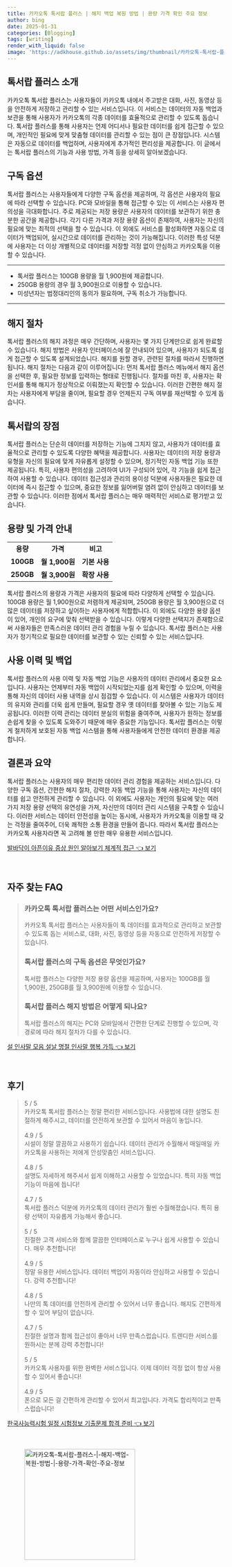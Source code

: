 ```yaml
---
title: 카카오톡 톡서랍 플러스 | 해지 백업 복원 방법 | 용량 가격 확인 주요 정보
author: bing
date: 2025-01-31
categories: [Blogging]
tags: [writing]
render_with_liquid: false
image: 'https://adkhouse.github.io/assets/img/thumbnail/카카오톡-톡서랍-플러스-|-해지-백업-복원-방법-|-용량-가격-확인-주요-정보.webp'
---
```



<h2 id='톡서랍 플러스 소개'>톡서랍 플러스 소개</h2>

<p>카카오톡 톡서랍 플러스는 사용자들이 카카오톡 내에서 주고받은 대화, 사진, 동영상 등을 안전하게 저장하고 관리할 수 있는 서비스입니다. 이 서비스는 데이터의 자동 백업과 보관을 통해 사용자가 카카오톡의 각종 데이터를 효율적으로 관리할 수 있도록 돕습니다. 톡서랍 플러스를 통해 사용자는 언제 어디서나 필요한 데이터를 쉽게 접근할 수 있으며, 개인적인 필요에 맞게 맞춤형 데이터를 관리할 수 있는 점이 큰 장점입니다. 시스템은 자동으로 데이터를 백업하며, 사용자에게 추가적인 편리성을 제공합니다. 이 글에서는 톡서랍 플러스의 기능과 사용 방법, 가격 등을 상세히 알아보겠습니다.</p>

<h2 id='구독 옵션'>구독 옵션</h2>

<p>톡서랍 플러스는 사용자들에게 다양한 구독 옵션을 제공하며, 각 옵션은 사용자의 필요에 따라 선택할 수 있습니다. PC와 모바일을 통해 접근할 수 있는 이 서비스는 사용자 편의성을 극대화합니다. 주로 제공되는 저장 용량은 사용자의 데이터를 보관하기 위한 충분한 공간을 제공합니다. 각기 다른 가격과 저장 용량 옵션이 존재하여, 사용자는 자신의 필요에 맞는 최적의 선택을 할 수 있습니다. 이 외에도 서비스를 활성화하면 자동으로 데이터가 백업되어, 실시간으로 데이터를 관리하는 것이 가능해집니다. 이러한 특성 덕분에 사용자는 더 이상 개별적으로 데이터를 저장할 걱정 없이 안심하고 카카오톡을 이용할 수 있습니다.</p>

<hr />

<ul>
    <li>톡서랍 플러스는 100GB 용량을 월 1,900원에 제공합니다.</li>
    <li>250GB 용량의 경우 월 3,900원으로 이용할 수 있습니다.</li>
    <li>미성년자는 법정대리인의 동의가 필요하며, 구독 취소가 가능합니다.</li>
</ul>

<hr />

<h2 id='해지 절차'>해지 절차</h2>

<p>톡서랍 플러스의 해지 과정은 매우 간단하며, 사용자는 몇 가지 단계만으로 쉽게 완료할 수 있습니다. 해지 방법은 사용자 인터페이스에 잘 안내되어 있으며, 사용자가 되도록 쉽게 접근할 수 있도록 설계되었습니다. 해지를 원할 경우, 관련된 절차를 따라서 진행하면 됩니다. 해지 절차는 다음과 같이 이루어집니다: 먼저 톡서랍 플러스 메뉴에서 해지 옵션을 선택한 후, 필요한 정보를 입력하는 형태로 진행됩니다. 절차를 마친 후, 사용자는 확인서를 통해 해지가 정상적으로 이뤄졌는지 확인할 수 있습니다. 이러한 간편한 해지 절차는 사용자에게 부담을 줄이며, 필요할 경우 언제든지 구독 여부를 재선택할 수 있게 돕습니다.</p>

<h2 id='톡서랍의 장점'>톡서랍의 장점</h2>

<p>톡서랍 플러스는 단순히 데이터를 저장하는 기능에 그치지 않고, 사용자가 데이터를 효율적으로 관리할 수 있도록 다양한 혜택을 제공합니다. 사용자는 데이터의 저장 용량과 유형을 자신의 필요에 맞게 자유롭게 설정할 수 있으며, 정기적인 자동 백업 기능 또한 제공됩니다. 특히, 사용자 편의성을 고려하여 UI가 구성되어 있어, 각 기능을 쉽게 접근하여 사용할 수 있습니다. 데이터 접근성과 관리의 용이성 덕분에 사용자들은 필요한 데이터에 즉시 접근할 수 있으며, 중요한 정보를 잃어버릴 염려 없이 안심하고 데이터를 보관할 수 있습니다. 이러한 점에서 톡서랍 플러스는 매우 매력적인 서비스로 평가받고 있습니다.</p>

<h2 id='용량 및 가격 안내'>용량 및 가격 안내</h2>

<table>
    <tr>
        <td style="text-align: center; height: 17px;"><b>용량</b></td>
        <td style="text-align: center; height: 17px;"><b>가격</b></td>
        <td style="text-align: center; height: 17px;"><b>비고</b></td>
    </tr>
    <tr>
        <td style="text-align: center; height: 17px;"><b>100GB</b></td>
        <td style="text-align: center; height: 17px;"><b>월 1,900원</b></td>
        <td style="text-align: center; height: 17px;"><b>기본 사용</b></td>
    </tr>
    <tr>
        <td style="text-align: center; height: 17px;"><b>250GB</b></td>
        <td style="text-align: center; height: 17px;"><b>월 3,900원</b></td>
        <td style="text-align: center; height: 17px;"><b>확장 사용</b></td>
    </tr>
</table>

<p>톡서랍 플러스의 용량과 가격은 사용자의 필요에 따라 다양하게 선택할 수 있습니다. 100GB 용량은 월 1,900원으로 저렴하게 제공되며, 250GB 용량은 월 3,900원으로 더 많은 데이터를 저장하고 싶어하는 사용자에게 적합합니다. 이 외에도 다양한 용량 옵션이 있어, 개인의 요구에 맞춰 선택받을 수 있습니다. 이렇게 다양한 선택지가 존재함으로써 사용자들은 만족스러운 데이터 관리 경험을 누릴 수 있습니다. 톡서랍 플러스는 사용자가 정기적으로 필요한 데이터를 보관할 수 있는 신뢰할 수 있는 서비스입니다.</p>

<h2 id='사용 이력 및 백업'>사용 이력 및 백업</h2>

<p>톡서랍 플러스의 사용 이력 및 자동 백업 기능은 사용자의 데이터 관리에서 중요한 요소입니다. 사용자는 언제부터 자동 백업이 시작되었는지를 쉽게 확인할 수 있으며, 이력을 통해 자신의 데이터 사용 내역을 상시 점검할 수 있습니다. 이 시스템은 사용자가 데이터의 유지와 관리를 더욱 쉽게 만들며, 필요할 경우 옛 데이터를 찾아볼 수 있는 기능도 제공됩니다. 이러한 이력 관리는 데이터 분실의 위험을 줄여주며, 사용자가 원하는 정보를 손쉽게 찾을 수 있도록 도와주기 때문에 매우 중요한 기능입니다. 톡서랍 플러스는 이렇게 철저하게 보호된 자동 백업 시스템을 통해 사용자들에게 안전한 데이터 환경을 제공합니다.</p>

<h2 id='결론과 요약'>결론과 요약</h2>

<p>톡서랍 플러스는 사용자의 매우 편리한 데이터 관리 경험을 제공하는 서비스입니다. 다양한 구독 옵션, 간편한 해지 절차, 강력한 자동 백업 기능을 통해 사용자는 자신의 데이터를 쉽고 안전하게 관리할 수 있습니다. 이 외에도 사용자는 개인의 필요에 맞는 여러 가지 저장 용량 선택의 유연성을 가져, 자신만의 데이터 관리 시스템을 구축할 수 있습니다. 이러한 서비스는 데이터 안전성을 높이는 동시에, 사용자가 카카오톡을 이용할 때 갖는 걱정을 줄여주어, 더욱 쾌적한 소통 환경을 만들어 줍니다. 따라서 톡서랍 플러스는 카카오톡 사용자라면 꼭 고려해 볼 만한 매우 유용한 서비스입니다.</p>


<p><a class="click-button" title="발바닥이 아픈이유 증상 원인 알아보기 체계적 접근" href="https://adkhouse.github.io/posts/%EB%B0%9C%EB%B0%94%EB%8B%A5%EC%9D%B4-%EC%95%84%ED%94%88%EC%9D%B4%EC%9C%A0-%EC%A6%9D%EC%83%81-%EC%9B%90%EC%9D%B8-%EC%95%8C%EC%95%84%EB%B3%B4%EA%B8%B0-%EC%B2%B4%EA%B3%84%EC%A0%81-%EC%A0%91%EA%B7%BC/" rel="dofollow">발바닥이 아픈이유 증상 원인 알아보기 체계적 접근 👈 보기</a></p><br>
<h2 id='자주_찾는_FAQ'>자주 찾는 FAQ</h2>
<div itemscope="" itemtype="https://schema.org/FAQPage"> 
<blockquote> 
<div itemscope="" itemprop="mainEntity" itemtype="https://schema.org/Question"> 
<h3 itemprop="name">카카오톡 톡서랍 플러스는 어떤 서비스인가요?</h3> 
<div itemscope="" itemprop="acceptedAnswer" itemtype="https://schema.org/Answer"> 
<span itemprop="text"> 
<p>카카오톡 톡서랍 플러스는 사용자들이 톡 데이터를 효과적으로 관리하고 보관할 수 있도록 돕는 서비스로, 대화, 사진, 동영상 등을 자동으로 안전하게 저장할 수 있습니다.</p> 
</span> 
</div> 
</div> 
<div itemscope="" itemprop="mainEntity" itemtype="https://schema.org/Question"> 
<h3 itemprop="name">톡서랍 플러스의 구독 옵션은 무엇인가요?</h3> 
<div itemscope="" itemprop="acceptedAnswer" itemtype="https://schema.org/Answer"> 
<span itemprop="text"> 
<p>톡서랍 플러스는 다양한 저장 용량 옵션을 제공하며, 사용자는 100GB를 월 1,900원, 250GB를 월 3,900원에 이용할 수 있습니다.</p> 
</span> 
</div> 
</div> 
<div itemscope="" itemprop="mainEntity" itemtype="https://schema.org/Question"> 
<h3 itemprop="name">톡서랍 플러스 해지 방법은 어떻게 되나요?</h3> 
<div itemscope="" itemprop="acceptedAnswer" itemtype="https://schema.org/Answer"> 
<span itemprop="text"> 
<p>톡서랍 플러스의 해지는 PC와 모바일에서 간편한 단계로 진행할 수 있으며, 각 경로에 따라 해지 절차가 다를 수 있습니다.</p> 
</span> 
</div> 
</div> 
</blockquote> 
</div>
<p><a class="click-button" title="설 인사말 모음 설날 명절 인사말 행복 가득" href="https://adkhouse.github.io/posts/%EC%84%A4-%EC%9D%B8%EC%82%AC%EB%A7%90-%EB%AA%A8%EC%9D%8C-%EC%84%A4%EB%82%A0-%EB%AA%85%EC%A0%88-%EC%9D%B8%EC%82%AC%EB%A7%90-%ED%96%89%EB%B3%B5-%EA%B0%80%EB%93%9D/" rel="dofollow">설 인사말 모음 설날 명절 인사말 행복 가득 👈 보기</a></p><br>
<h2 id='후기'>후기</h2>
<div itemscope itemtype="https://schema.org/Product">
  <blockquote>
  <div itemprop="review" itemscope itemtype="https://schema.org/Review">
      <div itemprop="reviewRating" itemscope itemtype="https://schema.org/Rating"> <span itemprop="ratingValue">5</span> / <span itemprop="bestRating">5</span> </div>
      <span itemprop="reviewBody">카카오톡 톡서랍 플러스는 정말 편리한 서비스입니다. 사용법에 대한 설명도 친절하게 해주시고, 데이터를 안전하게 보관할 수 있어서 마음이 놓입니다.</span>
  </div>
  <br>
  <div itemprop="review" itemscope itemtype="https://schema.org/Review">
      <div itemprop="reviewRating" itemscope itemtype="https://schema.org/Rating"> <span itemprop="ratingValue">4.9</span> / <span itemprop="bestRating">5</span> </div>
      <span itemprop="reviewBody">시설이 정말 깔끔하고 사용하기 쉽습니다. 데이터 관리가 수월해서 매일매일 카카오톡을 사용하는 저에게 안성맞춤인 서비스입니다.</span>
  </div>
  <br>
  <div itemprop="review" itemscope itemtype="https://schema.org/Review">
      <div itemprop="reviewRating" itemscope itemtype="https://schema.org/Rating"> <span itemprop="ratingValue">4.8</span> / <span itemprop="bestRating">5</span> </div>
      <span itemprop="reviewBody">설명도 자세하게 해주셔서 쉽게 이해하고 사용할 수 있었습니다. 특히 자동 백업 기능이 마음에 듭니다!</span>
  </div>
  <br>
  <div itemprop="review" itemscope itemtype="https://schema.org/Review">
      <div itemprop="reviewRating" itemscope itemtype="https://schema.org/Rating"> <span itemprop="ratingValue">4.7</span> / <span itemprop="bestRating">5</span> </div>
      <span itemprop="reviewBody">톡서랍 플러스 덕분에 카카오톡의 데이터 관리가 훨씬 수월해졌습니다. 특히 용량 선택이 자유롭게 가능해서 좋습니다.</span>
  </div>
  <br>
  <div itemprop="review" itemscope itemtype="https://schema.org/Review">
      <div itemprop="reviewRating" itemscope itemtype="https://schema.org/Rating"> <span itemprop="ratingValue">5</span> / <span itemprop="bestRating">5</span> </div>
      <span itemprop="reviewBody">친절한 고객 서비스와 함께 깔끔한 인터페이스로 누구나 쉽게 사용할 수 있습니다. 매우 추천합니다!</span>
  </div>
  <br>
  <div itemprop="review" itemscope itemtype="https://schema.org/Review">
      <div itemprop="reviewRating" itemscope itemtype="https://schema.org/Rating"> <span itemprop="ratingValue">4.9</span> / <span itemprop="bestRating">5</span> </div>
      <span itemprop="reviewBody">정말 유용한 서비스입니다. 데이터 백업이 자동이라 안심하고 사용할 수 있습니다. 강력 추천합니다!</span>
  </div>
  <br>
  <div itemprop="review" itemscope itemtype="https://schema.org/Review">
      <div itemprop="reviewRating" itemscope itemtype="https://schema.org/Rating"> <span itemprop="ratingValue">4.8</span> / <span itemprop="bestRating">5</span> </div>
      <span itemprop="reviewBody">나만의 톡 데이터를 안전하게 관리할 수 있어서 너무 좋습니다. 해지도 간편하게 할 수 있어 부담이 없습니다.</span>
  </div>
  <br>
  <div itemprop="review" itemscope itemtype="https://schema.org/Review">
      <div itemprop="reviewRating" itemscope itemtype="https://schema.org/Rating"> <span itemprop="ratingValue">4.7</span> / <span itemprop="bestRating">5</span> </div>
      <span itemprop="reviewBody">친절한 설명과 함께 접근성이 좋아서 너무 만족스럽습니다. 트렌디한 서비스를 원하시는 분께 강력 추천합니다!</span>
  </div>
  <br>
  <div itemprop="review" itemscope itemtype="https://schema.org/Review">
      <div itemprop="reviewRating" itemscope itemtype="https://schema.org/Rating"> <span itemprop="ratingValue">5</span> / <span itemprop="bestRating">5</span> </div>
      <span itemprop="reviewBody">카카오톡 사용자를 위한 완벽한 서비스입니다. 이제 데이터 걱정 없이 항상 사용할 수 있어서 좋습니다!</span>
  </div>
  <br>
  <div itemprop="review" itemscope itemtype="https://schema.org/Review">
      <div itemprop="reviewRating" itemscope itemtype="https://schema.org/Rating"> <span itemprop="ratingValue">4.9</span> / <span itemprop="bestRating">5</span> </div>
      <span itemprop="reviewBody">폰으로 모든 걸 간편하게 관리할 수 있어서 최고입니다. 가격도 합리적이고 만족스럽습니다!</span>
  </div>
  </blockquote>
</div>
<p><a class="click-button" title="한국사능력시험 일정 시험정보 기출문제 합격 준비" href="https://adkhouse.github.io/posts/%ED%95%9C%EA%B5%AD%EC%82%AC%EB%8A%A5%EB%A0%A5%EC%8B%9C%ED%97%98-%EC%9D%BC%EC%A0%95-%EC%8B%9C%ED%97%98%EC%A0%95%EB%B3%B4-%EA%B8%B0%EC%B6%9C%EB%AC%B8%EC%A0%9C-%ED%95%A9%EA%B2%A9-%EC%A4%80%EB%B9%84/" rel="dofollow">한국사능력시험 일정 시험정보 기출문제 합격 준비 👈 보기</a></p><br>
<figure class="image"><img src="https://adkhouse.github.io/assets/img/thumbnail/카카오톡-톡서랍-플러스-|-해지-백업-복원-방법-|-용량-가격-확인-주요-정보.webp" alt="카카오톡-톡서랍-플러스-|-해지-백업-복원-방법-|-용량-가격-확인-주요-정보" width="256" height="256"></figure>